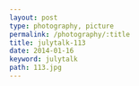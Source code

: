 ```yaml
---
layout: post
type: photography, picture
permalink: /photography/:title
title: julytalk-113
date: 2014-01-16
keyword: julytalk
path: 113.jpg
---
```



